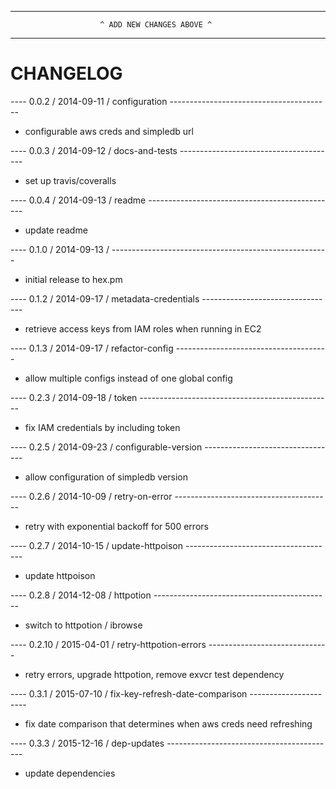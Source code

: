 --------------------------------------------------------------------------------
                        ^ ADD NEW CHANGES ABOVE ^
--------------------------------------------------------------------------------

CHANGELOG
=========

---- 0.0.2 / 2014-09-11 / configuration ----------------------------------------
* configurable aws creds and simpledb url

---- 0.0.3 / 2014-09-12 / docs-and-tests ---------------------------------------
* set up travis/coveralls

---- 0.0.4 / 2014-09-13 / readme -----------------------------------------------
* update readme

---- 0.1.0 / 2014-09-13 / ------------------------------------------------------
* initial release to hex.pm

---- 0.1.2 / 2014-09-17 / metadata-credentials ---------------------------------
* retrieve access keys from IAM roles when running in EC2

---- 0.1.3 / 2014-09-17 / refactor-config --------------------------------------
* allow multiple configs instead of one global config

---- 0.2.3 / 2014-09-18 / token ------------------------------------------------
* fix IAM credentials by including token

---- 0.2.5 / 2014-09-23 / configurable-version ---------------------------------
* allow configuration of simpledb version

---- 0.2.6 / 2014-10-09 / retry-on-error ---------------------------------------
* retry with exponential backoff for 500 errors

---- 0.2.7 / 2014-10-15 / update-httpoison -------------------------------------
* update httpoison

---- 0.2.8 / 2014-12-08 / httpotion --------------------------------------------
* switch to httpotion / ibrowse

---- 0.2.10 / 2015-04-01 / retry-httpotion-errors ------------------------------
* retry errors, upgrade httpotion, remove exvcr test dependency

---- 0.3.1 / 2015-07-10 / fix-key-refresh-date-comparison ----------------------
* fix date comparison that determines when aws creds need refreshing

---- 0.3.3 / 2015-12-16 / dep-updates ------------------------------------------
* update dependencies
